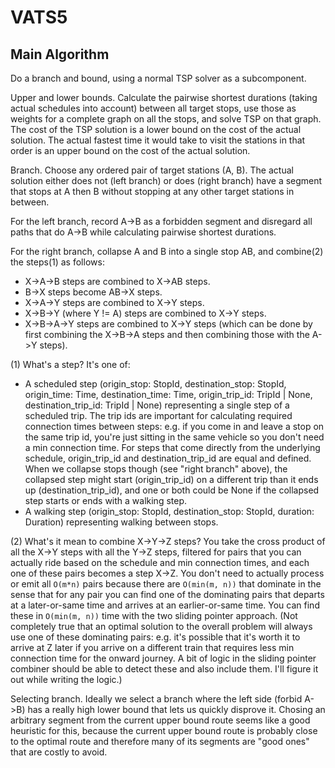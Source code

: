 # VATS5

## Main Algorithm

Do a branch and bound, using a normal TSP solver as a subcomponent.

Upper and lower bounds. Calculate the pairwise shortest durations (taking actual schedules into
account) between all target stops, use those as weights for a complete graph on all the stops, and
solve TSP on that graph. The cost of the TSP solution is a lower bound on the cost of the actual
solution. The actual fastest time it would take to visit the stations in that order is an upper
bound on the cost of the actual solution.

Branch. Choose any ordered pair of target stations (A, B). The actual solution either does not (left
branch) or does (right branch) have a segment that stops at A then B without stopping at any other
target stations in between.

For the left branch, record A->B as a forbidden segment and disregard all paths that do A->B while
calculating pairwise shortest durations.

For the right branch, collapse A and B into a single stop AB, and combine(2) the steps(1) as follows:

* X->A->B steps are combined to X->AB steps.
* B->X steps become AB->X steps.
* X->A->Y steps are combined to X->Y steps.
* X->B->Y (where Y != A) steps are combined to X->Y steps.
* X->B->A->Y steps are combined to X->Y steps (which can be done by first combining the X->B->A
  steps and then combining those with the A->Y steps).

(1) What's a step? It's one of:

* A scheduled step (origin_stop: StopId, destination_stop: StopId, origin_time: Time,
  destination_time: Time, origin_trip_id: TripId | None, destination_trip_id: TripId | None)
  representing a single step of a scheduled trip. The trip ids are important for calculating
  required connection times between steps: e.g. if you come in and leave a stop on the same trip id,
  you're just sitting in the same vehicle so you don't need a min connection time. For steps that
  come directly from the underlying schedule, origin_trip_id and destination_trip_id are equal and
  defined. When we collapse stops though (see "right branch" above), the collapsed step might start
  (origin_trip_id) on a different trip than it ends up (destination_trip_id), and one or both could
  be None if the collapsed step starts or ends with a walking step.
* A walking step (origin_stop: StopId, destination_stop: StopId, duration: Duration) representing
  walking between stops.

(2) What's it mean to combine X->Y->Z steps? You take the cross product of all the X->Y steps with
all the Y->Z steps, filtered for pairs that you can actually ride based on the schedule and min
connection times, and each one of these pairs becomes a step X->Z. You don't need to actually
process or emit all `O(m*n)` pairs because there are `O(min(m, n))` that dominate in the sense that
for any pair you can find one of the dominating pairs that departs at a later-or-same time and
arrives at an earlier-or-same time. You can find these in `O(min(m, n))` time with the two sliding
pointer approach. (Not completely true that an optimal solution to the overall problem will always
use one of these dominating pairs: e.g. it's possible that it's worth it to arrive at Z later if you
arrive on a different train that requires less min connection time for the onward journey. A bit of
logic in the sliding pointer combiner should be able to detect these and also include them. I'll
figure it out while writing the logic.)

Selecting branch. Ideally we select a branch where the left side (forbid A->B) has a really high
lower bound that lets us quickly disprove it. Chosing an arbitrary segment from the current upper
bound route seems like a good heuristic for this, because the current upper bound route is probably
close to the optimal route and therefore many of its segments are "good ones" that are costly to
avoid.
